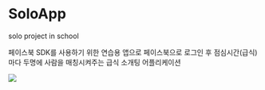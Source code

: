 # SoloApp
solo project in school

페이스북 SDK를 사용하기 위한 연습용 앱으로 
페이스북으로 로그인 후 점심시간(급식)마다 두명에 사람을 매칭시켜주는 급식 소개팅 어플리케이션

<img src="http://user-images.strikinglycdn.com/res/hrscywv4p/image/upload/c_limit,fl_lossy,h_9000,w_1200,f_auto,q_auto/1344529/%EC%86%94%EB%A1%9C1_llzcl6.png"></img>
